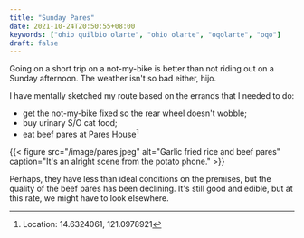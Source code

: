 ```yaml
---
title: "Sunday Pares"
date: 2021-10-24T20:50:55+08:00
keywords: ["ohio quilbio olarte", "ohio olarte", "oqolarte", "oqo"]
draft: false
---
```

Going on a short trip on a not-my-bike is better than not riding out on a Sunday afternoon.
The weather isn't so bad either, hijo.

I have mentally sketched my route based on the errands that I needed to do:
- get the not-my-bike fixed so the rear wheel doesn't wobble;
- buy urinary S/O cat food;
- eat beef pares at Pares House[^loc]

[^loc]: Location: 14.6324061, 121.0978921

{{< figure src="/image/pares.jpeg" alt="Garlic fried rice and beef pares" caption="It's an alright scene from the potato phone." >}}

Perhaps, they have less than ideal conditions on the premises,
but the quality of the beef pares has been declining.
It's still good and edible, but at this rate,
we might have to look elsewhere.
